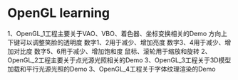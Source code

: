 # OpenGL learning

1、OpenGL_1工程主要关于VAO、VBO、着色器、坐标变换相关的Demo
	方向上下键可以调整笑脸的透明度
	数字1、2用于减少、增加亮度
	数字3、4用于减少、增加对比度
	数字5、6用于减少、增加饱和度
	鼠标、滚轮用于缩放和旋转
2、OpenGL_2工程主要关于点光源光照相关的Demo
3、OpenGL_3工程关于3D模型加载和平行光源光照的Demo
3、OpenGL_4工程关于字体纹理渲染的Demo